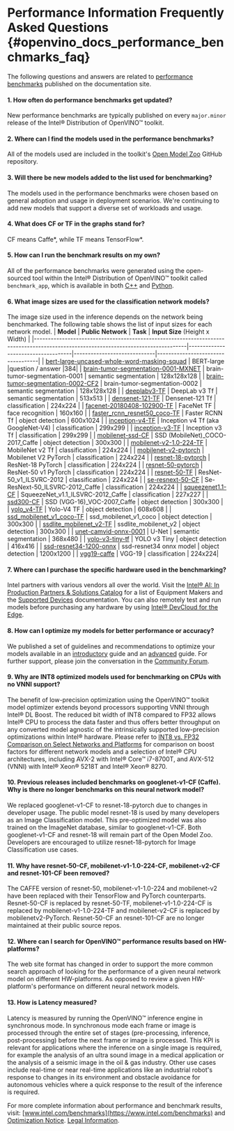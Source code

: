 # Performance Information Frequently Asked Questions {#openvino_docs_performance_benchmarks_faq}

The following questions and answers are related to [performance benchmarks](./performance_benchmarks.md) published on the documentation site.

#### 1. How often do performance benchmarks get updated?
New performance benchmarks are typically published on every `major.minor` release of the Intel® Distribution of OpenVINO™ toolkit.

#### 2. Where can I find the models used in the performance benchmarks?
All of the models used are included in the toolkit's [Open Model Zoo](https://github.com/openvinotoolkit/open_model_zoo) GitHub repository. 

#### 3. Will there be new models added to the list used for benchmarking?
The models used in the performance benchmarks were chosen based on general adoption and usage in deployment scenarios. We're continuing to add new models that support a diverse set of workloads and usage.

#### 4. What does CF or TF in the graphs stand for?
CF means Caffe*, while TF means TensorFlow*.

#### 5. How can I run the benchmark results on my own?
All of the performance benchmarks were generated using the open-sourced tool within the Intel® Distribution of OpenVINO™ toolkit called `benchmark_app`, which is available in both [C++](../../samples/cpp/benchmark_app/README.md) and [Python](../../tools/benchmark_tool/README.md). 

#### 6. What image sizes are used for the classification network models?
The image size used in the inference depends on the network being benchmarked. The following table shows the list of input sizes for each network model.
|   **Model**																														 |   **Public Network**               |     **Task**                | **Input Size** (Height x Width)   |
|------------------------------------------------------------------------------------------------------------------------------------|------------------------------------|-----------------------------|-----------------------------------|
| [bert-large-uncased-whole-word-masking-squad](https://github.com/openvinotoolkit/open_model_zoo/tree/develop/models/intel/bert-large-uncased-whole-word-masking-squad-int8-0001) | BERT-large	|question / answer	|384|
| [brain-tumor-segmentation-0001-MXNET](https://github.com/openvinotoolkit/open_model_zoo/tree/master/models/public/brain-tumor-segmentation-0001) | brain-tumor-segmentation-0001 | semantic segmentation       | 128x128x128 |
| [brain-tumor-segmentation-0002-CF2](https://github.com/openvinotoolkit/open_model_zoo/tree/master/models/public/brain-tumor-segmentation-0002)   | brain-tumor-segmentation-0002 | semantic segmentation       | 128x128x128 |
| [deeplabv3-TF](https://github.com/openvinotoolkit/open_model_zoo/tree/master/models/public/deeplabv3)                                    |	DeepLab v3 Tf	                      | semantic segmentation	    | 513x513                          |
| [densenet-121-TF](https://github.com/openvinotoolkit/open_model_zoo/tree/master/models/public/densenet-121-tf)                  | Densenet-121 Tf	                      | classification	            | 224x224                 |
| [facenet-20180408-102900-TF](https://github.com/openvinotoolkit/open_model_zoo/tree/master/models/public/facenet-20180408-102900)        | FaceNet TF                            | face recognition            | 160x160                        |
| [faster_rcnn_resnet50_coco-TF](https://github.com/openvinotoolkit/open_model_zoo/tree/master/models/public/faster_rcnn_resnet50_coco)    | Faster RCNN Tf                        | object detection            | 600x1024					     |
| [inception-v4-TF](https://github.com/openvinotoolkit/open_model_zoo/tree/develop/models/public/googlenet-v4-tf)				  | Inception v4 Tf (aka GoogleNet-V4)    | classification              | 299x299				  |
| [inception-v3-TF](https://github.com/openvinotoolkit/open_model_zoo/tree/master/models/public/googlenet-v3)							  | Inception v3 Tf                       | classification              | 299x299				  |
| [mobilenet-ssd-CF](https://github.com/openvinotoolkit/open_model_zoo/tree/master/models/public/mobilenet-ssd)						      | SSD (MobileNet)_COCO-2017_Caffe       | object detection            | 300x300						 |
| [mobilenet-v2-1.0-224-TF](https://github.com/openvinotoolkit/open_model_zoo/tree/master/models/public/mobilenet-v2-1.0-224)			  | MobileNet v2 Tf                       | classification              | 224x224						 |
| [mobilenet-v2-pytorch](https://github.com/openvinotoolkit/open_model_zoo/tree/master/models/public/mobilenet-v2-pytorch )		  | Mobilenet V2 PyTorch                  | classification              | 224x224					     |
| [resnet-18-pytorch](https://github.com/openvinotoolkit/open_model_zoo/tree/master/models/public/resnet-18-pytorch)		  			      | ResNet-18 PyTorch                     | classification              | 224x224						 |
| [resnet-50-pytorch](https://github.com/openvinotoolkit/open_model_zoo/tree/master/models/public/resnet-50-pytorch)              | ResNet-50 v1 PyTorch                  | classification              | 224x224                        |
| [resnet-50-TF](https://github.com/openvinotoolkit/open_model_zoo/tree/master/models/public/resnet-50-tf)								  | ResNet-50_v1_ILSVRC-2012              | classification              | 224x224						 |
| [se-resnext-50-CF](https://github.com/openvinotoolkit/open_model_zoo/tree/master/models/public/se-resnext-50)						      | Se-ResNext-50_ILSVRC-2012_Caffe       | classification              | 224x224						 |
| [squeezenet1.1-CF](https://github.com/openvinotoolkit/open_model_zoo/tree/master/models/public/squeezenet1.1)						      | SqueezeNet_v1.1_ILSVRC-2012_Caffe     | classification              | 227x227						 |
| [ssd300-CF](https://github.com/openvinotoolkit/open_model_zoo/tree/master/models/public/ssd300)										  | SSD (VGG-16)_VOC-2007_Caffe           | object detection            | 300x300						 |
| [yolo_v4-TF](https://github.com/openvinotoolkit/open_model_zoo/tree/master/models/public/yolo-v4-tf)                            | Yolo-V4 TF                            |	object detection	        | 608x608                        |
| [ssd_mobilenet_v1_coco-TF](https://github.com/openvinotoolkit/open_model_zoo/tree/master/models/public/ssd_mobilenet_v1_coco)   | ssd_mobilenet_v1_coco                 | object detection            | 300x300                        |
| [ssdlite_mobilenet_v2-TF](https://github.com/openvinotoolkit/open_model_zoo/tree/master/models/public/ssdlite_mobilenet_v2)     | ssdlite_mobilenet_v2                  | object detection            | 300x300                        |
| [unet-camvid-onnx-0001](https://github.com/openvinotoolkit/open_model_zoo/blob/master/models/intel/unet-camvid-onnx-0001/description/unet-camvid-onnx-0001.md) | U-Net  | semantic segmentation       | 368x480                        |
| [yolo-v3-tiny-tf](https://github.com/openvinotoolkit/open_model_zoo/tree/develop/models/public/yolo-v3-tiny-tf)                 | YOLO v3 Tiny                          | object detection            | 416x416 |
| [ssd-resnet34-1200-onnx](https://github.com/openvinotoolkit/open_model_zoo/tree/develop/models/public/ssd-resnet34-1200-onnx)   | ssd-resnet34 onnx model               | object detection            | 1200x1200 |
| [vgg19-caffe](https://github.com/openvinotoolkit/open_model_zoo/tree/master/models/public/vgg19-caffe2)                         | VGG-19                                | classification              | 224x224|
 
#### 7. Where can I purchase the specific hardware used in the benchmarking?
Intel partners with various vendors all over the world. Visit the [Intel® AI: In Production Partners & Solutions Catalog](https://www.intel.com/content/www/us/en/internet-of-things/ai-in-production/partners-solutions-catalog.html) for a list of Equipment Makers and the [Supported Devices](../IE_DG/supported_plugins/Supported_Devices.md) documentation. You can also remotely test and run models before purchasing any hardware by using [Intel® DevCloud for the Edge](http://devcloud.intel.com/edge/).

#### 8. How can I optimize my models for better performance or accuracy?
We published a set of guidelines and recommendations to optimize your models available in an [introductory](../IE_DG/Intro_to_Performance.md) guide and an [advanced](../optimization_guide/dldt_optimization_guide.md) guide. For further support, please join the conversation in the [Community Forum](https://software.intel.com/en-us/forums/intel-distribution-of-openvino-toolkit).

#### 9. Why are INT8 optimized models used for benchmarking on CPUs with no VNNI support?
The benefit of low-precision optimization using the OpenVINO™ toolkit model optimizer extends beyond processors supporting VNNI through Intel® DL Boost. The reduced bit width of INT8 compared to FP32 allows Intel® CPU to process the data faster and thus offers better throughput on any converted model agnostic of the intrinsically supported low-precision optimizations within Intel® hardware. Please refer to [INT8 vs. FP32 Comparison on Select Networks and Platforms](performance_int8_vs_fp32.md) for comparison on boost factors for different network models and a selection of Intel® CPU architectures, including AVX-2 with Intel® Core™ i7-8700T, and AVX-512 (VNNI) with Intel® Xeon® 5218T and Intel® Xeon® 8270.

#### 10. Previous releases included benchmarks on googlenet-v1-CF (Caffe). Why is there no longer benchmarks on this neural network model?
We replaced googlenet-v1-CF to resnet-18-pytorch due to changes in developer usage. The public model resnet-18 is used by many developers as an Image Classification model. This pre-optimized model was also trained on the ImageNet database, similar to googlenet-v1-CF. Both googlenet-v1-CF and resnet-18 will remain part of the Open Model Zoo. Developers are encouraged to utilize resnet-18-pytorch for Image Classification use cases.

#### 11. Why have resnet-50-CF, mobilenet-v1-1.0-224-CF, mobilenet-v2-CF and resnet-101-CF been removed?
The CAFFE version of resnet-50, mobilenet-v1-1.0-224 and mobilenet-v2 have been replaced with their TensorFlow and PyTorch counterparts. Resnet-50-CF is replaced by resnet-50-TF, mobilenet-v1-1.0-224-CF is replaced by mobilenet-v1-1.0-224-TF and mobilenet-v2-CF is replaced by mobilenetv2-PyTorch. Resnet-50-CF an resnet-101-CF are no longer maintained at their public source repos.

#### 12. Where can I search for OpenVINO™ performance results based on HW-platforms?
The web site format has changed in order to support the more common search approach of looking for the performance of a given neural network model on different HW-platforms. As opposed to review a given HW-platform's performance on different neural network models.

#### 13. How is Latency measured?
Latency is measured by running the OpenVINO™ inference engine in synchronous mode. In synchronous mode each frame or image is processed through the entire set of stages (pre-processing, inference, post-processing) before the next frame or image is processed. This KPI is relevant for applications where the inference on a single image is required, for example the analysis of an ultra sound image in a medical application or the analysis of a seismic image in the oil & gas industry. Other use cases include real-time or near real-time applications like an industrial robot's response to changes in its environment and obstacle avoidance for autonomous vehicles where a quick response to the result of the inference is required.

For more complete information about performance and benchmark results, visit: [www.intel.com/benchmarks](https://www.intel.com/benchmarks) and [Optimization Notice](https://software.intel.com/articles/optimization-notice). [Legal Information](../Legal_Information.md).
